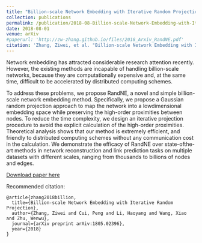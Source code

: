 ```yaml
---
title: "Billion-scale Network Embedding with Iterative Random Projection"
collection: publications
permalink: /publication/2018-08-Billion-scale-Network-Embedding-with-Iterative-Random-Projection
date: 2018-08-01
venue: arXiv
#paperurl: 'http://zw-zhang.github.io/files/2018_Arxiv_RandNE.pdf'
citation: 'Zhang, Ziwei, et al. "Billion-scale Network Embedding with Iterative Random Projection." arXiv preprint arXiv:1805.02396 (2018).'
---
```

Network embedding has attracted considerable research
attention recently. However, the existing
methods are incapable of handling billion-scale
networks, because they are computationally expensive
and, at the same time, difficult to be accelerated
by distributed computing schemes. 

To address
these problems, we propose RandNE, a novel and
simple billion-scale network embedding method.
Specifically, we propose a Gaussian random projection
approach to map the network into a lowdimensional
embedding space while preserving the
high-order proximities between nodes. To reduce
the time complexity, we design an iterative projection
procedure to avoid the explicit calculation
of the high-order proximities. Theoretical analysis
shows that our method is extremely efficient, and
friendly to distributed computing schemes without
any communication cost in the calculation. We
demonstrate the efficacy of RandNE over state-ofthe-
art methods in network reconstruction and link
prediction tasks on multiple datasets with different
scales, ranging from thousands to billions of nodes
and edges.

[Download paper here](http://zw-zhang.github.io/files/2018_Arxiv_RandNE.pdf)

Recommended citation: 
```
@article{zhang2018billion,
  title={Billion-scale Network Embedding with Iterative Random Projection},
  author={Zhang, Ziwei and Cui, Peng and Li, Haoyang and Wang, Xiao and Zhu, Wenwu},
  journal={arXiv preprint arXiv:1805.02396},
  year={2018}
}
```